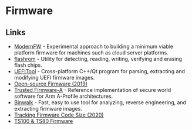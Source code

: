 # Firmware

## Links

- [ModernFW](https://github.com/intel/ModernFW) - Experimental approach to building a minimum viable platform firmware for machines such as cloud server platforms.
- [flashrom](https://github.com/flashrom/flashrom) - Utility for detecting, reading, writing, verifying and erasing
  flash chips.
- [UEFITool](https://github.com/LongSoft/UEFITool) - Cross-platform C++/Qt program for parsing, extracting and modifying UEFI firmware images.
- [Open-source Firmware (2019)](https://queue.acm.org/detail.cfm?id=3349301)
- [Trusted Firmware-A](https://github.com/ARM-software/arm-trusted-firmware) - Reference implementation of secure world software for Arm A-Profile architectures.
- [Binwalk](https://github.com/ReFirmLabs/binwalk) - Fast, easy to use tool for analyzing, reverse engineering, and extracting firmware images.
- [Tracking Firmware Code Size (2020)](https://interrupt.memfault.com/blog/code-size-deltas)
- [TS100 & TS80 Firmware](https://github.com/Ralim/ts100)
